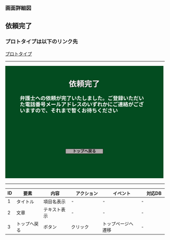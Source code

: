 ### 画面詳細図
## 依頼完了
### プロトタイプは以下のリンク先
[プロトタイプ](https://www.figma.com/file/EC6HJax9FH50cwnpwUmhDG/Untitled?node-id=10%3A16)
*****
<img src="../requestfinish.png" width="500">

*****

| ID | 要素 | 内容　|　アクション　|　イベント　|　対応DB　|
|----|------|------|-------------|-----------|---------|
|1   |タイトル |項目名表示|-       |-         |-         |
|2   |文章|テキスト表示|-|-         |-         |
|3   |トップへ戻る|ボタン|クリック|トップページへ遷移|-|



